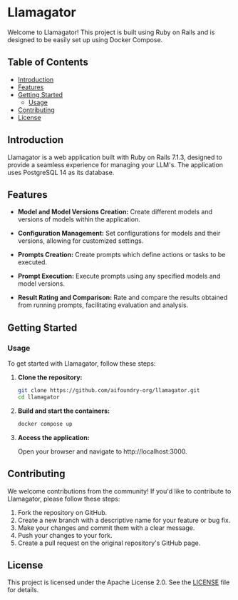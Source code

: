 # Llamagator

Welcome to Llamagator! This project is built using Ruby on Rails and is designed to be easily set up using Docker Compose.

## Table of Contents
- [Introduction](#introduction)
- [Features](#features)
- [Getting Started](#getting-started)
  - [Usage](#usage)
- [Contributing](#contributing)
- [License](#license)

## Introduction

Llamagator is a web application built with Ruby on Rails 7.1.3, designed to provide a seamless experience for managing your LLM's. The application uses PostgreSQL 14 as its database.

## Features

- **Model and Model Versions Creation:**
  Create different models and versions of models within the application.
  
- **Configuration Management:**
  Set configurations for models and their versions, allowing for customized settings.
  
- **Prompts Creation:**
  Create prompts which define actions or tasks to be executed.
  
- **Prompt Execution:**
  Execute prompts using any specified models and model versions.
  
- **Result Rating and Comparison:**
  Rate and compare the results obtained from running prompts, facilitating evaluation and analysis.

## Getting Started

### Usage

To get started with Llamagator, follow these steps:

1. **Clone the repository:**

   ```bash
   git clone https://github.com/aifoundry-org/llamagator.git
   cd llamagator

2. **Build and start the containers:**

   ```bash
   docker compose up

3. **Access the application:**

   Open your browser and navigate to http://localhost:3000.

## Contributing

We welcome contributions from the community! If you'd like to contribute to Llamagator, please follow these steps:

1. Fork the repository on GitHub.
2. Create a new branch with a descriptive name for your feature or bug fix.
3. Make your changes and commit them with a clear message.
4. Push your changes to your fork.
5. Create a pull request on the original repository's GitHub page.

## License

This project is licensed under the Apache License 2.0. See the [LICENSE](LICENSE) file for details.
